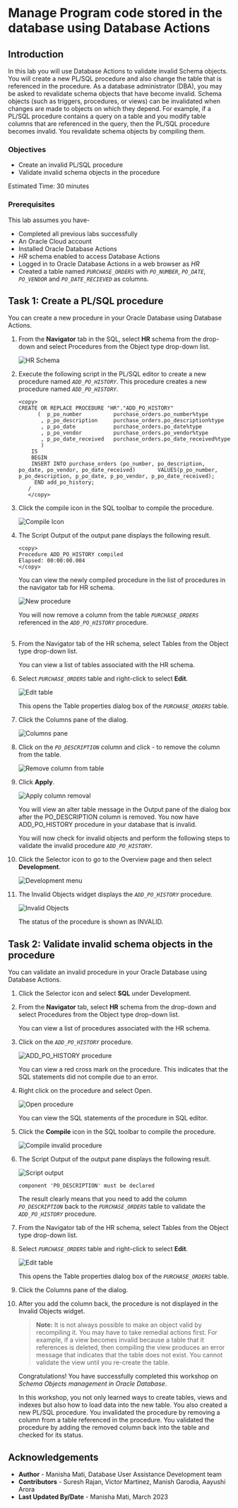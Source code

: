 # Manage Program code stored in the database using Database Actions

## Introduction

In this lab you will use Database Actions to validate invalid Schema objects. You will create a new PL/SQL procedure and also change the table that is referenced in the procedure. As a database administrator (DBA), you may be asked to revalidate schema objects that have become invalid. Schema objects (such as triggers, procedures, or views) can be invalidated when changes are made to objects on which they depend. For example, if a PL/SQL procedure contains a query on a table and you modify table columns that are referenced in the query, then the PL/SQL procedure becomes invalid. You revalidate schema objects by compiling them.

### Objectives  

-   Create an invalid PL/SQL procedure 
-   Validate invalid schema objects in the procedure

Estimated Time: 30 minutes

### Prerequisites

This lab assumes you have-

-   Completed all previous labs successfully
-   An Oracle Cloud account
-   Installed Oracle Database Actions
-   *HR* schema enabled to access Database Actions
-   Logged in to Oracle Database Actions in a web browser as *HR*
-   Created a table named *`PURCHASE_ORDERS`* with *`PO_NUMBER`*, *`PO_DATE`*, *`PO_VENDOR`* and *`PO_DATE_RECIEVED`* as columns.

## Task 1: Create a PL/SQL procedure 

You can create a new procedure in your Oracle Database using Database Actions. 

1. From the **Navigator** tab in the SQL, select **HR** schema from the drop-down and select Procedures from the Object type drop-down list.  

   ![HR Schema](./images/procedure-hr.png " ")  

2.  Execute the following script in the PL/SQL editor to create a new procedure named *`ADD_PO_HISTORY`*. This procedure creates a new procedure named *`ADD_PO_HISTORY`*. 

    ```
    <copy>
    CREATE OR REPLACE PROCEDURE "HR"."ADD_PO_HISTORY"
          (  p_po_number          purchase_orders.po_number%type
           , p_po_description     purchase_orders.po_description%type
           , p_po_date            purchase_orders.po_date%type
           , p_po_vendor          purchase_orders.po_vendor%type
           , p_po_date_received   purchase_orders.po_date_received%type                                                         
           )                                                                                                         
        IS
        BEGIN                                                                                                          
        INSERT INTO purchase_orders (po_number, po_description, po_date, po_vendor, po_date_received)       VALUES(p_po_number, p_po_description, p_po_date, p_po_vendor, p_po_date_received);                                                                                        
         END add_po_history;      
       /
       </copy>
       ```

3. Click the compile icon in the SQL toolbar to compile the procedure.  

   ![Compile Icon](./images/compile-sql.png " ")

4. The Script Output of the output pane displays the following result.

    ```
    <copy>
    Procedure ADD_PO_HISTORY compiled
    Elapsed: 00:00:00.004
    </copy>
    ```

   You can view the newly compiled procedure in the list of procedures in the navigator tab for HR schema.  

   ![New procedure](./images/new-procedure.png " ")  

   You will now remove a column from the table *`PURCHASE_ORDERS`* referenced in the *`ADD_PO_HISTORY`* procedure.    
     
5. From the Navigator tab of the HR schema, select Tables from the Object type drop-down list.   

   You can view a list of tables associated with the HR schema.  

6. Select *`PURCHASE_ORDERS`* table and right-click to select **Edit**.   

   ![Edit table](./images/edit-table.png " ")  

   This opens the Table properties dialog box of the *`PURCHASE_ORDERS`* table.

7. Click the Columns pane of the dialog.  

   ![Columns pane](./images/columns-pane.png " ")  

8. Click on the *`PO_DESCRIPTION`* column and click - to remove the column from the table.  

   ![Remove column from table](./images/remove-column.png " ")  

9. Click **Apply**.  

    ![Apply column removal](./images/remove-column-apply.png " ")  

   You will view an alter table message in the Output pane of the dialog box after the PO_DESCRIPTION column is removed. You now have ADD_PO_HISTORY procedure in your database that is invalid.

   You will now check for invalid objects and perform the following steps to validate the invalid procedure *`ADD_PO_HISTORY`*.  

10. Click the Selector icon to go to the Overview page and then select **Development**.  

    ![Development menu](./images/development-menu.png " ")  

11. The Invalid Objects widget displays the *`ADD_PO_HISTORY`* procedure.  

    ![Invalid Objects](./images/invalid-objects.png " ")  


    The status of the procedure is shown as INVALID.

## Task 2: Validate invalid schema objects in the procedure

You can validate an invalid procedure in your Oracle Database using Database Actions.

1. Click the Selector icon and select **SQL** under Development.  


2. From the **Navigator** tab, select **HR** schema from the drop-down and select Procedures from the Object type drop-down list.  

    You can view a list of procedures associated with the HR schema.  

3. Click on the *`ADD_PO_HISTORY`* procedure.   


    ![ADD_PO_HISTORY procedure](./images/red-cross-procedure.png " ")  

    You can view a red cross mark on the procedure. This indicates that the SQL statements did not compile due to an error.  

4. Right click on the procedure and select Open.   


    ![Open procedure](./images/open-procedure.png " ")  

    You can view the SQL statements of the procedure in SQL editor.  

5. Click the **Compile** icon in the SQL toolbar to compile the procedure.  

    ![Compile invalid procedure](./images/compile-invalid-procedure.png " ")  

6. The Script Output of the output pane displays the following result.  


    ![Script output](./images/script-output.png " ")  

    ```
    component 'PO_DESCRIPTION' must be declared
    ```

    The result clearly means that you need to add the column *`PO_DESCRIPTION`* back to the *`PURCHASE_ORDERS`* table to validate the *`ADD_PO_HISTORY`* procedure.  


7. From the Navigator tab of the HR schema, select Tables from the Object type drop-down list.  

8. Select *`PURCHASE_ORDERS`* table and right-click to select **Edit**.


    ![Edit table](./images/edit-table-again.png " ")  

    This opens the Table properties dialog box of the *`PURCHASE_ORDERS`* table.  


9. Click the Columns pane of the dialog.  

10. After you add the column back, the procedure is not displayed in the Invalid Objects widget.  


    > **Note:** It is not always possible to make an object valid by recompiling it. You may have to take remedial actions first. For example, if a view becomes invalid because a table that it references is deleted, then compiling the view produces an error message that indicates that the table does not exist. You cannot validate the view until you re-create the table.  

    Congratulations! You have successfully completed this workshop on *Schema Objects management in Oracle Database*.

    In this workshop, you not only learned ways to create tables, views and indexes but also how to load data into the new table. You also created a new PL/SQL procedure. You invalidated the procedure by removing a column from a table referenced in the procedure. You validated the procedure by adding the removed column back into the table and checked for its status. 

## Acknowledgements

- **Author** - Manisha Mati, Database User Assistance Development team
- **Contributors** - Suresh Rajan, Victor Martinez, Manish Garodia, Aayushi Arora
- **Last Updated By/Date** - Manisha Mati, March 2023
